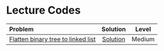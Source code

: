 # Lecture Codes

|  Problem  |  Solution  |  Level  |
|:----------|:----------:|:-------:|
|  [Flatten binary tree to linked list](https://www.geeksforgeeks.org/problems/flatten-binary-tree-to-linked-list/1)  |  [Solution]()  |  Medium  |